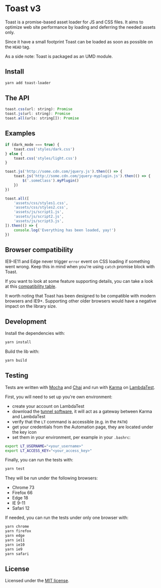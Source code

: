 # Toast v3

Toast is a promise-based asset loader for JS and CSS files. It aims to optimize web site performance by loading and deferring the needed assets only.

Since it have a small footprint Toast can be loaded as soon as possible on the `HEAD` tag.

As a side note: Toast is packaged as an UMD module.

## Install

```sh
yarn add toast-loader
```

## The API

```js
toast.css(url: string): Promise
toast.js(url: string): Promise
toast.all(urls: string[]): Promise
```

## Examples

```js
if (dark_mode === true) {
    toast.css('styles/dark.css')
} else {
    toast.css('styles/light.css')
}
```

```js
toast.js('http://some.cdn.com/jquery.js').then(() => {
    toast.js('http://some.cdn.com/jquery-myplugin.js').then(() => {
        $('.someClass').myPlugin()
    })
})
```

```js
toast.all([
    'assets/css/styles1.css',
    'assets/css/styles2.css',
    'assets/js/script1.js',
    'assets/js/script2.js',
    'assets/js/script3.js',
]).then(() => {
    console.log('Everything has been loaded, yay!')
})
```

## Browser compatibility

IE9-IE11 and Edge never trigger `error` event on CSS loading if something went wrong. Keep this in mind when you're using `catch` promise block with Toast.

If you want to look at some feature supporting details, you can take a look at this [compatibility table](https://pie.gd/test/script-link-events/).

It worth noting that Toast has been designed to be compatible with modern browsers and IE9+. Supporting other older browsers would have a negative impact on the library size.

## Development

Install the dependencies with:

```sh
yarn install
```

Build the lib with:

```sh
yarn build
```

## Testing

Tests are written with [Mocha](https://mochajs.org/) and [Chai](https://www.chaijs.com/) and run with [Karma](https://karma-runner.github.io/latest/index.html) on [LambdaTest](https://www.lambdatest.com/).

First, you will need to set up you're own environment:

- create your account on LambdaTest
- download the [tunnel software](https://www.lambdatest.com/support/docs/testing-locally-hosted-pages/), it will act as a gateway between Karma and LambdaTest
- verify that the `LT` command is accessible (e.g. in the `PATH`)
- get your credentials from the Automation page, they are located under the key icon
- set them in your environment, per example in your `.bashrc`:

```sh
export LT_USERNAME="<your_username>"
export LT_ACCESS_KEY="<your_access_key>"
```

Finally, you can run the tests with:

```sh
yarn test
```

They will be run under the following browsers:

- Chrome 73
- Firefox 66
- Edge 18
- IE 9-11
- Safari 12

If needed, you can run the tests under only one browser with:

```sh
yarn chrome
yarn firefox
yarn edge
yarn ie11
yarn ie10
yarn ie9
yarn safari
```

## License

Licensed under the [MIT license](http://dreamysource.mit-license.org).
